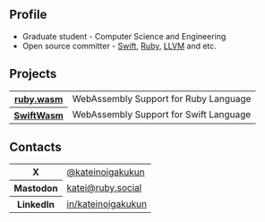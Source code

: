 <section>
  <h2 id="profile">Profile</h2>
  <ul>
    <li>Graduate student - Computer Science and Engineering</li>
    <li>Open source committer - <a target="_blank" href="https://github.com/apple/swift">Swift</a>, <a target="_blank" href="https://www.ruby-lang.org">Ruby</a>, <a target="_blank" href="https://llvm.org/">LLVM</a> and etc.</li>
  </ul>
</section>

<section>
  <h2 id="projects">Projects</h2>
  <table>
    <tr>
      <th><a target="_blank" href="https://github.com/ruby/ruby.wasm">ruby.wasm</a></th>
      <td>WebAssembly Support for Ruby Language</td>
    </tr>
    <tr>
      <th><a target="_blank" href="https://github.com/swiftwasm">SwiftWasm</a></th>
      <td>WebAssembly Support for Swift Language</td>
    </tr>
  </table>
</section>

<section>
  <h2 id="contacts">Contacts</h2>
  <table>
    <tr>
      <th>X</th>
      <td><a target="_blank" href="https://x.com/kateinoigakukun">@kateinoigakukun</a></td>
    </tr>
    <tr>
      <th>Mastodon</th>
      <td><a target="_blank" rel="me" href="https://ruby.social/@katei">katei@ruby.social</a></td>
    </tr>
    <tr>
      <th>LinkedIn</th>
      <td><a target="_blank" href="https://linkedin.com/in/kateinoigakukun">in/kateinoigakukun</a></td>
    </tr>
  </table>
</section>
